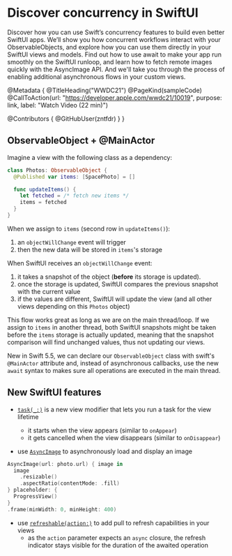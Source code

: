 # Discover concurrency in SwiftUI

Discover how you can use Swift’s concurrency features to build even better SwiftUI apps. We’ll show you how concurrent workflows interact with your ObservableObjects, and explore how you can use them directly in your SwiftUI views and models. Find out how to use await to make your app run smoothly on the SwiftUI runloop, and learn how to fetch remote images quickly with the AsyncImage API. And we'll take you through the process of enabling additional asynchronous flows in your custom views.

@Metadata {
   @TitleHeading("WWDC21")
   @PageKind(sampleCode)
   @CallToAction(url: "https://developer.apple.com/wwdc21/10019", purpose: link, label: "Watch Video (22 min)")

   @Contributors {
      @GitHubUser(zntfdr)
   }
}



## ObservableObject + @MainActor

Imagine a view with the following class as a dependency:

```swift
class Photos: ObservableObject { 
  @Published var items: [SpacePhoto] = [] 

  func updateItems() { 
    let fetched = /* fetch new items */ 
    items = fetched 
  }
}
```

When we assign to `items` (second row in `updateItems()`):

1. an `objectWillChange` event will trigger
2. then the new data will be stored in `items`'s storage

When SwiftUI receives an `objectWillChange` event:

1. it takes a snapshot of the object (**before** its storage is updated). 
2. once the storage is updated, SwiftUI compares the previous snapshot with the current value
3. if the values are different, SwiftUI will update the view (and all other views depending on this `Photos` object)

This flow works great as long as we are on the main thread/loop. If we assign to `items` in another thread, both SwiftUI snapshots might be taken before the `items` storage is actually updated, meaning that the snapshot comparison will find unchanged values, thus not updating our views.

New in Swift 5.5, we can declare our `ObservableObject` class with swift's `@MainActor` attribute and, instead of asynchronous callbacks, use the new `await` syntax to makes sure all operations are executed in the main thread. 

## New SwiftUI features

- [`task(_:)`][task(_:)] is a new view modifier that lets you run a task for the view lifetime
  - it starts when the view appears (similar to `onAppear`)
  - it gets cancelled when the view disappears (similar to `onDisappear`)

- use [`AsyncImage`][AsyncImage] to asynchronously load and display an image

```swift
AsyncImage(url: photo.url) { image in
  image
    .resizable()
    .aspectRatio(contentMode: .fill)
} placeholder: {
  ProgressView()
}
.frame(minWidth: 0, minHeight: 400)
```

- use [`refreshable(action:)`][refreshable(action:)] to add pull to refresh capabilities in your views
  - as the `action` parameter expects an `async` closure, the refresh indicator stays visible for the duration of the awaited operation

[task(_:)]: https://developer.apple.com/documentation/swiftui/emptyview/task(_:)
[AsyncImage]: https://developer.apple.com/documentation/swiftui/asyncimage
[refreshable(action:)]: https://developer.apple.com/documentation/swiftui/view/refreshable(action:)
